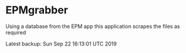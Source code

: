 # EPMgrabber
Using a database from the EPM app this application scrapes the files as required


Latest backup: Sun Sep 22 16:13:01 UTC 2019
